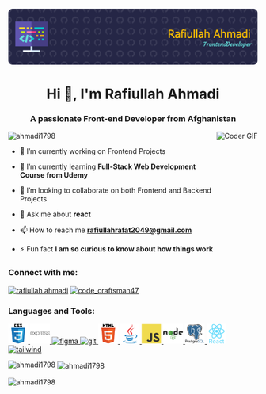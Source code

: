 ![Header](./github-header.png)
<h1 align="center">Hi 👋, I'm Rafiullah Ahmadi</h1>
<h3 align="center">A passionate Front-end Developer from Afghanistan</h3>
<img alt="Coder GIF" align="right"  height=300 src="https://miro.medium.com/max/1360/0*7Q3yvSIv_t0ioJ-Z.gif" />

<p align="left"> <img src="https://komarev.com/ghpvc/?username=ahmadi1798&label=Profile%20views&color=0e75b6&style=flat" alt="ahmadi1798" /> </p>

- 🔭 I’m currently working on Frontend Projects

- 🌱 I’m currently learning **Full-Stack Web Development Course from Udemy**

- 👯 I’m looking to collaborate on both Frontend and Backend Projects

- 💬 Ask me about **react**

- 📫 How to reach me **rafiullahrafat2049@gmail.com**

- ⚡ Fun fact **I am so curious to know about how things work**

<h3 align="left">Connect with me:</h3>
<p align="left">
<a href="https://linkedin.com/in/rafiullah ahmadi" target="blank"><img align="center" src="https://raw.githubusercontent.com/rahuldkjain/github-profile-readme-generator/master/src/images/icons/Social/linked-in-alt.svg" alt="rafiullah ahmadi" height="30" width="40" /></a>
<a href="https://instagram.com/code_craftsman47" target="blank"><img align="center" src="https://raw.githubusercontent.com/rahuldkjain/github-profile-readme-generator/master/src/images/icons/Social/instagram.svg" alt="code_craftsman47" height="30" width="40" /></a>
</p>

<h3 align="left">Languages and Tools:</h3>
<p align="left"> <a href="https://www.w3schools.com/css/" target="_blank" rel="noreferrer"> <img src="https://raw.githubusercontent.com/devicons/devicon/master/icons/css3/css3-original-wordmark.svg" alt="css3" width="40" height="40"/> </a> <a href="https://expressjs.com" target="_blank" rel="noreferrer"> <img src="https://raw.githubusercontent.com/devicons/devicon/master/icons/express/express-original-wordmark.svg" alt="express" width="40" height="40"/> </a> <a href="https://www.figma.com/" target="_blank" rel="noreferrer"> <img src="https://www.vectorlogo.zone/logos/figma/figma-icon.svg" alt="figma" width="40" height="40"/> </a> <a href="https://git-scm.com/" target="_blank" rel="noreferrer"> <img src="https://www.vectorlogo.zone/logos/git-scm/git-scm-icon.svg" alt="git" width="40" height="40"/> </a> <a href="https://www.w3.org/html/" target="_blank" rel="noreferrer"> <img src="https://raw.githubusercontent.com/devicons/devicon/master/icons/html5/html5-original-wordmark.svg" alt="html5" width="40" height="40"/> </a> <a href="https://www.java.com" target="_blank" rel="noreferrer"> <img src="https://raw.githubusercontent.com/devicons/devicon/master/icons/java/java-original.svg" alt="java" width="40" height="40"/> </a> <a href="https://developer.mozilla.org/en-US/docs/Web/JavaScript" target="_blank" rel="noreferrer"> <img src="https://raw.githubusercontent.com/devicons/devicon/master/icons/javascript/javascript-original.svg" alt="javascript" width="40" height="40"/> </a> <a href="https://nodejs.org" target="_blank" rel="noreferrer"> <img src="https://raw.githubusercontent.com/devicons/devicon/master/icons/nodejs/nodejs-original-wordmark.svg" alt="nodejs" width="40" height="40"/> </a> <a href="https://www.postgresql.org" target="_blank" rel="noreferrer"> <img src="https://raw.githubusercontent.com/devicons/devicon/master/icons/postgresql/postgresql-original-wordmark.svg" alt="postgresql" width="40" height="40"/> </a> <a href="https://reactjs.org/" target="_blank" rel="noreferrer"> <img src="https://raw.githubusercontent.com/devicons/devicon/master/icons/react/react-original-wordmark.svg" alt="react" width="40" height="40"/> </a> <a href="https://tailwindcss.com/" target="_blank" rel="noreferrer"> <img src="https://www.vectorlogo.zone/logos/tailwindcss/tailwindcss-icon.svg" alt="tailwind" width="40" height="40"/> </a> </p>

<p><img align="left" src="https://github-readme-stats.vercel.app/api/top-langs?username=ahmadi1798&show_icons=true&locale=en&layout=compact" alt="ahmadi1798" /></p>

<p>&nbsp;<img align="center" src="https://github-readme-stats.vercel.app/api?username=ahmadi1798&show_icons=true&locale=en" alt="ahmadi1798" /></p>

<p><img align="center" src="https://github-readme-streak-stats.herokuapp.com/?user=ahmadi1798&" alt="ahmadi1798" /></p>
